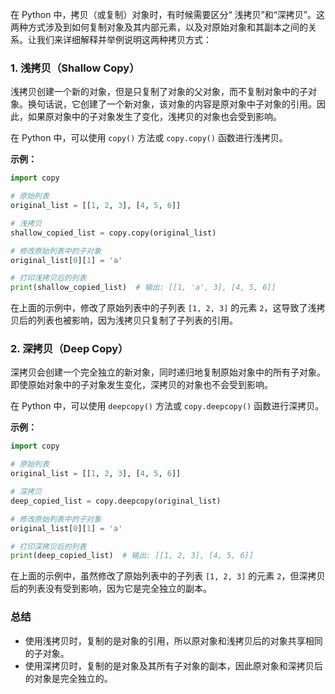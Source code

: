在 Python 中，拷贝（或复制）对象时，有时候需要区分“ 浅拷贝”和“深拷贝”。这两种方式涉及到如何复制对象及其内部元素，以及对原始对象和其副本之间的关系。让我们来详细解释并举例说明这两种拷贝方式：

### 1. 浅拷贝（Shallow Copy）

浅拷贝创建一个新的对象，但是只复制了对象的父对象，而不复制对象中的子对象。换句话说，它创建了一个新对象，该对象的内容是原对象中子对象的引用。因此，如果原对象中的子对象发生了变化，浅拷贝的对象也会受到影响。

在 Python 中，可以使用 `copy()` 方法或 `copy.copy()` 函数进行浅拷贝。

**示例：**

```python
import copy

# 原始列表
original_list = [[1, 2, 3], [4, 5, 6]]

# 浅拷贝
shallow_copied_list = copy.copy(original_list)

# 修改原始列表中的子对象
original_list[0][1] = 'a'

# 打印浅拷贝后的列表
print(shallow_copied_list)  # 输出: [[1, 'a', 3], [4, 5, 6]]
```

在上面的示例中，修改了原始列表中的子列表 `[1, 2, 3]` 的元素 `2`，这导致了浅拷贝后的列表也被影响，因为浅拷贝只复制了子列表的引用。

### 2. 深拷贝（Deep Copy）

深拷贝会创建一个完全独立的新对象，同时递归地复制原始对象中的所有子对象。即使原始对象中的子对象发生变化，深拷贝的对象也不会受到影响。

在 Python 中，可以使用 `deepcopy()` 方法或 `copy.deepcopy()` 函数进行深拷贝。

**示例：**

```python
import copy

# 原始列表
original_list = [[1, 2, 3], [4, 5, 6]]

# 深拷贝
deep_copied_list = copy.deepcopy(original_list)

# 修改原始列表中的子对象
original_list[0][1] = 'a'

# 打印深拷贝后的列表
print(deep_copied_list)  # 输出: [[1, 2, 3], [4, 5, 6]]
```

在上面的示例中，虽然修改了原始列表中的子列表 `[1, 2, 3]` 的元素 `2`，但深拷贝后的列表没有受到影响，因为它是完全独立的副本。

### 总结

- 使用浅拷贝时，复制的是对象的引用，所以原对象和浅拷贝后的对象共享相同的子对象。
- 使用深拷贝时，复制的是对象及其所有子对象的副本，因此原对象和深拷贝后的对象是完全独立的。